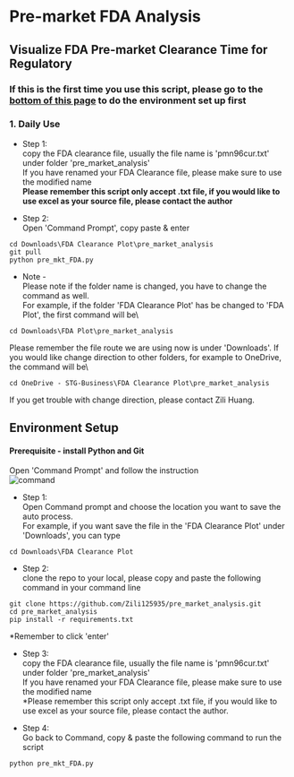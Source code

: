# Pre-market FDA Analysis
## Visualize FDA Pre-market Clearance Time for Regulatory
### If this is the first time you use this script, please go to the [bottom of this page](https://github.com/Zili125935/pre_market_analysis#environment-setup) to do the environment set up first
### 1. Daily Use
* Step 1:\
copy the FDA clearance file, usually the file name is 'pmn96cur.txt' under folder 'pre_market_analysis'\
If you have renamed your FDA Clearance file, please make sure to use the modified name\
**Please remember this script only accept .txt file, if you would like to use excel as your source file, please contact the author**

* Step 2:\
Open 'Command Prompt', copy paste & enter
```
cd Downloads\FDA Clearance Plot\pre_market_analysis
git pull
python pre_mkt_FDA.py
```
* Note - \
Please note if the folder name is changed, you have to change the command as well.\
For example, if the folder 'FDA Clearance Plot' has be changed to 'FDA Plot', the first command will be\
```
cd Downloads\FDA Plot\pre_market_analysis
```
Please remember the file route we are using now is under 'Downloads'. If you would like change direction to other folders, for example to OneDrive, the command will be\
```
cd OneDrive - STG-Business\FDA Clearance Plot\pre_market_analysis
```
If you get trouble with change direction, please contact Zili Huang.

## Environment Setup
#### Prerequisite - install Python and Git

Open 'Command Prompt' and follow the instruction\
![command](https://github.com/Zili125935/semi_auto_process/assets/107199759/0686dfed-c293-4395-8ca9-ffecd353f1cc)


* Step 1:\
 Open Command prompt and choose the location you want to save the auto process.\
 For example, if you want save the file in the 'FDA Clearance Plot' under 'Downloads', you can type 
```
cd Downloads\FDA Clearance Plot
```
* Step 2:\
 clone the repo to your local, please copy and paste the following command in your command line
```
git clone https://github.com/Zili125935/pre_market_analysis.git
cd pre_market_analysis
pip install -r requirements.txt
```
*Remember to click 'enter'
* Step 3:\
copy the FDA clearance file, usually the file name is 'pmn96cur.txt' under folder 'pre_market_analysis'\
If you have renamed your FDA Clearance file, please make sure to use the modified name\
*Please remember this script only accept .txt file, if you would like to use excel as your source file, please contact the author.

* Step 4:\
Go back to Command, copy & paste the following command to run the script
```
python pre_mkt_FDA.py
